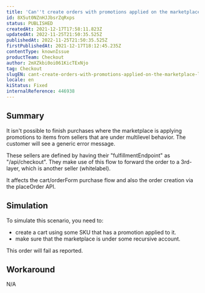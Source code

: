 ```yaml
---
title: 'Can''t create orders with promotions applied on the marketplace layer to a seller under the multilevel behavior'
id: 8X5ut0NZnHJJbsrZqRxps
status: PUBLISHED
createdAt: 2021-12-17T17:58:11.823Z
updatedAt: 2022-11-25T21:50:35.525Z
publishedAt: 2022-11-25T21:50:35.525Z
firstPublishedAt: 2021-12-17T18:12:45.235Z
contentType: knownIssue
productTeam: Checkout
author: 2mXZkbi0oi061KicTExNjo
tag: Checkout
slugEN: cant-create-orders-with-promotions-applied-on-the-marketplace-layer-to-a-seller-under-the-multilevel-behavior
locale: en
kiStatus: Fixed
internalReference: 446938
---
```


## Summary


It isn't possible to finish purchases where the marketplace is applying promotions to items from sellers that are under multilevel behavior. The customer will see a generic error message.

These sellers are defined by having their "fulfillmentEndpoint" as "/api/checkout". They make use of this flow to forward the order to a 3rd-layer, which is another seller (whitelabel).

It affects the cart/orderForm purchase flow and also the order creation via the placeOrder API.



## Simulation


To simulate this scenario, you need to:
- create a cart using some SKU that has a promotion applied to it.
- make sure that the marketplace is under some recursive account.

This order will fail as reported.



## Workaround


N/A

